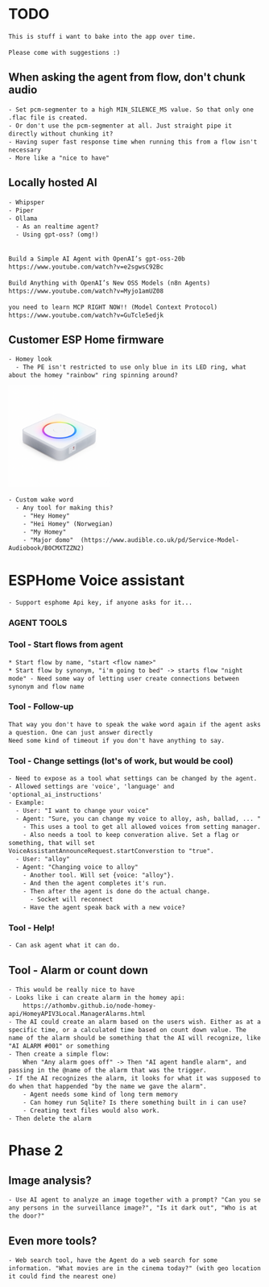 # TODO
    This is stuff i want to bake into the app over time. 
    
    Please come with suggestions :) 


## When asking the agent from flow, don't chunk audio
    - Set pcm-segmenter to a high MIN_SILENCE_MS value. So that only one .flac file is created.
    - Or don't use the pcm-segmenter at all. Just straight pipe it directly without chunking it?
    - Having super fast response time when running this from a flow isn't necessary
    - More like a "nice to have" 


## Locally hosted AI
    - Whipsper
    - Piper
    - Ollama 
      - As an realtime agent?
      - Using gpt-oss? (omg!)


    Build a Simple AI Agent with OpenAI’s gpt-oss-20b 
    https://www.youtube.com/watch?v=e2sgwsC92Bc

    Build Anything with OpenAI’s New OSS Models (n8n Agents)
    https://www.youtube.com/watch?v=Myjo1amUZ08

    you need to learn MCP RIGHT NOW!! (Model Context Protocol)
    https://www.youtube.com/watch?v=GuTcle5edjk


## Customer ESP Home firmware
    - Homey look
      - The PE isn't restricted to use only blue in its LED ring, what about the homey "rainbow" ring spinning around?
<img src="./.resources/pe_rainbow.png" height="200" alt="XiaoZhi AI" />

    - Custom wake word
      - Any tool for making this?
        - "Hey Homey"
        - "Hei Homey" (Norwegian)
        - "My Homey"
        - "Major domo"  (https://www.audible.co.uk/pd/Service-Model-Audiobook/B0CMXTZZN2)



# ESPHome Voice assistant
    - Support esphome Api key, if anyone asks for it...


### AGENT TOOLS


### Tool - Start flows from agent
    * Start flow by name, "start <flow name>"
    * Start flow by synonym, "i'm going to bed" -> starts flow "night mode" - Need some way of letting user create connections between synonym and flow name

### Tool - Follow-up
    That way you don't have to speak the wake word again if the agent asks a question. One can just answer directly
    Need some kind of timeout if you don't have anything to say.


### Tool - Change settings (lot's of work, but would be cool)
    - Need to expose as a tool what settings can be changed by the agent.
    - Allowed settings are 'voice', 'language' and 'optional_ai_instructions'
    - Example:
      - User: "I want to change your voice"
      - Agent: "Sure, you can change my voice to alloy, ash, ballad, ... " 
        - This uses a tool to get all allowed voices from setting manager.
        - Also needs a tool to keep converation alive. Set a flag or something, that will set VoiceAssistantAnnounceRequest.startConverstion to "true".
      - User: "alloy"
      - Agent: "Changing voice to alloy"
        - Another tool. Will set {voice: "alloy"}.
        - And then the agent completes it's run.
        - Then after the agent is done do the actual change.
          - Socket will reconnect
        - Have the agent speak back with a new voice?

### Tool - Help!
    - Can ask agent what it can do. 

## Tool - Alarm or count down
    - This would be really nice to have
    - Looks like i can create alarm in the homey api:
        https://athombv.github.io/node-homey-api/HomeyAPIV3Local.ManagerAlarms.html
    - The AI could create an alarm based on the users wish. Either as at a specific time, or a calculated time based on count down value. The name of the alarm should be something that the AI will recognize, like "AI ALARM #001" or something
    - Then create a simple flow:
        When "Any alarm goes off" -> Then "AI agent handle alarm", and passing in the @name of the alarm that was the trigger.
    - If the AI recognizes the alarm, it looks for what it was supposed to do when that happended "by the name we gave the alarm".
        - Agent needs some kind of long term memory
        - Can homey run Sqlite? Is there something built in i can use?
        - Creating text files would also work.
    - Then delete the alarm


# Phase 2

## Image analysis?
    - Use AI agent to analyze an image together with a prompt? "Can you se any persons in the surveillance image?", "Is it dark out", "Who is at the door?"

## Even more tools?
    - Web search tool, have the Agent do a web search for some information. "What movies are in the cinema today?" (with geo location it could find the nearest one)

  
